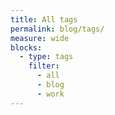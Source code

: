 ```yaml
---
title: All tags
permalink: blog/tags/
measure: wide
blocks:
  - type: tags
    filter:
      - all
      - blog
      - work
---
```

